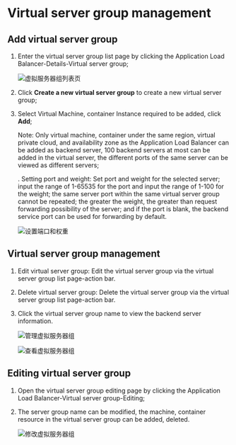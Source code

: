 # Virtual server group management

## Add virtual server group

1. Enter the virtual server group list page by clicking the Application Load Balancer-Details-Virtual server group;

	![虚拟服务器组列表页](../../../../image/Networking/ALB/ALB-034.png)

1. Click **Create a new virtual server group** to create a new virtual server group;

1. Select Virtual Machine, container Instance required to be added, click **Add**;

	Note: Only virtual machine, container under the same region, virtual private cloud, and availability zone as the Application Load Balancer can be added as backend server, 100 backend servers at most can be added in the virtual server, the different ports of the same server can be viewed as different servers;

	. Setting port and weight: Set port and weight for the selected server; input the range of 1-65535 for the port and input the range of 1-100 for the weight; the same server port within the same virtual server group cannot be repeated; the greater the weight, the greater than request forwarding possibility of the server; and if the port is blank, the backend service port can be used for forwarding by default.	

	![设置端口和权重](../../../../image/Networking/ALB/ALB-035.png)

## Virtual server group management

1. Edit virtual server group: Edit the virtual server group via the virtual server group list page-action bar.

1. Delete virtual server group: Delete the virtual server group via the virtual server group list page-action bar.

1. Click the virtual server group name to view the backend server information.

	![管理虚拟服务器组](../../../../image/Networking/ALB/ALB-037.png)

	![查看虚拟服务器组](../../../../image/Networking/ALB/ALB-036.png)
		
## Editing virtual server group

1. Open the virtual server group editing page by clicking the Application Load Balancer-Virtual server group-Editing;

1. The server group name can be modified, the machine, container resource in the virtual server group can be added, deleted.

	![修改虚拟服务器组](../../../../image/Networking/ALB/ALB-096.png)
		